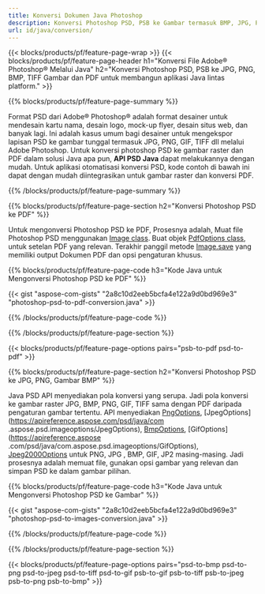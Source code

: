 ```yaml
---
title: Konversi Dokumen Java Photoshop
description: Konversi Photoshop PSD, PSB ke Gambar termasuk BMP, JPG, PNG, TIFF, dan PDF melalui perpustakaan Java.
url: id/java/conversion/
---
```


{{< blocks/products/pf/feature-page-wrap >}}
{{< blocks/products/pf/feature-page-header h1="Konversi File Adobe® Photoshop® Melalui Java" h2="Konversi Photoshop PSD, PSB ke JPG, PNG, BMP, TIFF Gambar dan PDF untuk membangun aplikasi Java lintas platform." >}}

{{% blocks/products/pf/feature-page-summary %}}

Format PSD dari Adobe® Photoshop® adalah format desainer untuk mendesain kartu nama, desain logo, mock-up flyer, desain situs web, dan banyak lagi. Ini adalah kasus umum bagi desainer untuk mengekspor lapisan PSD ke gambar tunggal termasuk JPG, PNG, GIF, TIFF dll melalui Adobe Photoshop. Untuk konversi photoshop PSD ke gambar raster dan PDF dalam solusi Java apa pun, **API PSD Java** dapat melakukannya dengan mudah. Untuk aplikasi otomatisasi konversi PSD, kode contoh di bawah ini dapat dengan mudah diintegrasikan untuk gambar raster dan konversi PDF.

{{% /blocks/products/pf/feature-page-summary  %}}

{{% blocks/products/pf/feature-page-section  h2="Konversi Photoshop PSD ke PDF" %}}

Untuk mengonversi Photoshop PSD ke PDF, Prosesnya adalah, Muat file Photoshop PSD menggunakan [Image class](https://apireference.aspose.com/psd/java/com.aspose.psd/Image). Buat objek [PdfOptions class](https://apireference.aspose.com/psd/java/com.aspose.psd.imageoptions/PdfOptions), untuk setelan PDF yang relevan. Terakhir panggil metode [Image.save](https://apireference.aspose.com/psd/Java/com.aspose.psd/Image#save-java.lang.String-com.aspose.psd.ImageOptionsBase-) yang memiliki output Dokumen PDF dan opsi pengaturan khusus.

{{% blocks/products/pf/feature-page-code h3="Kode Java untuk Mengonversi Photoshop PSD ke PDF" %}}

{{< gist "aspose-com-gists" "2a8c10d2eeb5bcfa4e122a9d0bd969e3" "photoshop-psd-to-pdf-conversion.java" >}}

{{% /blocks/products/pf/feature-page-code  %}}

{{% /blocks/products/pf/feature-page-section %}}

{{< blocks/products/pf/feature-page-options pairs="psb-to-pdf psd-to-pdf" >}}

{{% blocks/products/pf/feature-page-section  h2="Konversi Photoshop PSD ke JPG, PNG, Gambar BMP" %}}

Java PSD API menyediakan pola konversi yang serupa. Jadi pola konversi ke gambar raster JPG, BMP, PNG, GIF, TIFF sama dengan PDF daripada pengaturan gambar tertentu. API menyediakan [PngOptions](https://apireference.aspose.com/psd/java/com.aspose.psd.imageoptions/PngOptions), [JpegOptions](https://apireference.aspose.com/psd/java/com .aspose.psd.imageoptions/JpegOptions), [BmpOptions](https://apireference.aspose.com/psd/java/com.aspose.psd.imageoptions/BmpOptions), [GifOptions](https://apireference.aspose .com/psd/java/com.aspose.psd.imageoptions/GifOptions), [Jpeg2000Options](https://apireference.aspose.com/psd/java/com.aspose.psd.imageoptions/Jpeg2000Options) untuk PNG, JPG , BMP, GIF, JP2 masing-masing. Jadi prosesnya adalah memuat file, gunakan opsi gambar yang relevan dan simpan PSD ke dalam gambar pilihan.

{{% blocks/products/pf/feature-page-code h3="Kode Java untuk Mengonversi Photoshop PSD ke Gambar" %}}

{{< gist "aspose-com-gists" "2a8c10d2eeb5bcfa4e122a9d0bd969e3" "photoshop-psd-to-images-conversion.java" >}}

{{% /blocks/products/pf/feature-page-code  %}}

{{% /blocks/products/pf/feature-page-section %}}

{{< blocks/products/pf/feature-page-options pairs="psd-to-bmp psd-to-png psd-to-jpeg psd-to-tiff psd-to-gif psb-to-gif psb-to-tiff psb-to-jpeg psb-to-png psb-to-bmp" >}}
